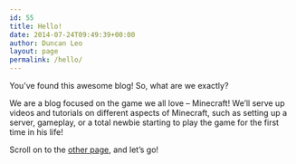 ```yaml
---
id: 55
title: Hello!
date: 2014-07-24T09:49:39+00:00
author: Duncan Leo
layout: page
permalink: /hello/
---
```

You&#8217;ve found this awesome blog! So, what are we exactly?

We are a blog focused on the game we all love &#8211; Minecraft! We&#8217;ll serve up videos and tutorials on different aspects of Minecraft, such as setting up a server, gameplay, or a total newbie starting to play the game for the first time in his life!

Scroll on to the [other page](/?page_id=71 "Posts"), and let&#8217;s go!